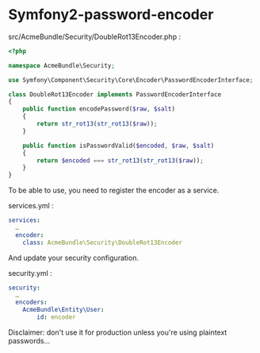 # Symfony2-password-encoder


src/AcmeBundle/Security/DoubleRot13Encoder.php :
```PHP
<?php

namespace AcmeBundle\Security;

use Symfony\Component\Security\Core\Encoder\PasswordEncoderInterface;

class DoubleRot13Encoder implements PasswordEncoderInterface
{
    public function encodePassword($raw, $salt)
    {
        return str_rot13(str_rot13($raw));
    }

    public function isPasswordValid($encoded, $raw, $salt)
    {
        return $encoded === str_rot13(str_rot13($raw));
    }
}
```

To be able to use, you need to register the encoder as a service.

services.yml :
```yaml
services:
  …
  encoder:
    class: AcmeBundle\Security\DoubleRot13Encoder
```

And update your security configuration.

security.yml :
```yaml
security:
  …
  encoders:
    AcmeBundle\Entity\User:
        id: encoder
```

Disclaimer: don't use it for production unless you're using plaintext passwords…
